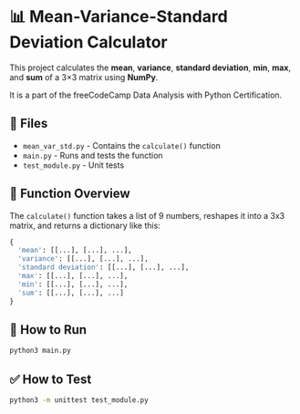 # 📊 Mean-Variance-Standard Deviation Calculator

This project calculates the **mean**, **variance**, **standard deviation**, **min**, **max**, and **sum** of a 3×3 matrix using **NumPy**.

It is a part of the freeCodeCamp Data Analysis with Python Certification.

## 📁 Files

- `mean_var_std.py` - Contains the `calculate()` function
- `main.py` - Runs and tests the function
- `test_module.py` - Unit tests

## 🧮 Function Overview

The `calculate()` function takes a list of 9 numbers, reshapes it into a 3x3 matrix, and returns a dictionary like this:

```python
{
  'mean': [[...], [...], ...],
  'variance': [[...], [...], ...],
  'standard deviation': [[...], [...], ...],
  'max': [[...], [...], ...],
  'min': [[...], [...], ...],
  'sum': [[...], [...], ...]
}
```

## 🚀 How to Run

```bash
python3 main.py
```

## ✅ How to Test

```bash
python3 -m unittest test_module.py
```

